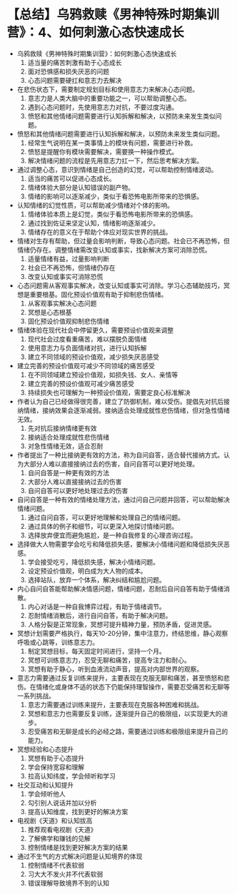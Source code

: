 # 【总结】乌鸦救赎《男神特殊时期集训营》：4、如何刺激心态快速成长

-   乌鸦救赎《男神特殊时期集训营》：如何刺激心态快速成长
    1.  适当量的痛苦刺激有助于心态成长
    2.  面对恐惧感和损失厌恶的问题
    3.  心态问题需要硬扛和意志力去解决
-   在悲伤状态下，需要制定规划目标和使用意志力来解决心态问题。
    1.  意志力是人类大脑中的重要功能之一，可以帮助调整心态。
    2.  遇到心态问题时，先使用意志力对抗，不要过度沟通。
    3.  愤怒和其他情绪问题需要进行认知拆解和解决，以预防未来发生类似问题。
-   愤怒和其他情绪问题需要进行认知拆解和解决，以预防未来发生类似问题。
    1.  经常生气说明在某一类事情上的模块有问题，需要进行补救。
    2.  愤怒是提醒你有模块需要解决，需要换一种操作模式。
    3.  解决情绪问题的流程是先用意志力扛一下，然后思考解决方案。
-   通过调整心态，意识到情绪是自己创造的幻觉，可以帮助控制情绪波动。
    1.  适当的痛苦可以促进心态成长。
    2.  情绪体验大部分是认知错误的副产物。
    3.  情绪的影响可以逐渐减少，类似于看恐怖电影所带来的恐惧感。
-   认知情绪的幻觉性质，可以帮助减少情绪对个体的影响。
    1.  情绪体验本质上是幻觉，类似于看恐怖电影所带来的恐惧感。
    2.  通过找到佐证来坚定认知，情绪影响逐渐减少。
    3.  情绪存在的意义在于帮助个体应对现实世界的挑战。
-   情绪对生存有帮助，但过量会影响判断，导致心态问题。社会已不再恐怖，但情绪仍存在。调整情绪需改变认知或事实，找新解决方案可消除恐慌。
    1.  适量情绪有益，过量影响判断
    2.  社会已不再恐怖，但情绪仍存在
    3.  改变认知或事实可消除恐慌
-   心态问题需从客观事实解决，改变认知或事实可消除。学习心态辅助技巧，冥想是重要根基。固化预设价值观有助于抑制悲伤情绪。
    1.  从客观事实解决心态问题
    2.  冥想是心态根基
    3.  固化预设价值观抑制悲伤情绪
-   情绪体验在现代社会中停留更久，需要预设价值观来调整
    1.  现代社会过度看重痛苦，难以摆脱负面情绪
    2.  使用意志力与负面情绪对抗，进行认知拆解
    3.  建立不同领域的预设价值观，减少损失厌恶感受
-   建立完善的预设价值观可减少不同领域的痛苦感受
    1.  在不同领域建立预设价值观，如损失钱、女人、亲情等
    2.  建立完善的预设价值观可减少痛苦感受
    3.  持续损失也可理解为一种预设价值观，需要定良心标准解决
-   作者认为自己已经做得很完善，建立了防御机制，难以受伤。提倡先对抗后接纳情绪，接纳效果会逐渐减弱。接纳适合处理成就性悲伤情绪，但对急性情绪无效。
    1.  先对抗后接纳情绪更有效
    2.  接纳适合处理成就性悲伤情绪
    3.  对急性情绪无效，适合忍耐
-   作者提出了一种比接纳更有效的方法，称为自问自答，适合替代接纳方式。认为大部分人难以直接接纳过去的伤害，自问自答可以更好地处理。
    1.  自问自答是一种更有效的方法
    2.  大部分人难以直接接纳过去的伤害
    3.  自问自答可以更好地处理过去的伤害
-   自问自答是一种有效的情绪处理方法，通过问自己问题并回答，可以帮助解决情绪问题。
    1.  通过自问自答，可以更好地理解和处理自己的情绪问题。
    2.  通过具体的例子和细节，可以更深入地探讨情绪问题。
    3.  选择放弃便宜而避免尴尬，是一种自我修复的心理咨询过程。
-   选择做大人物需要学会吃亏和降低损失感，要解决小情绪问题和降低损失厌恶感。
    1.  学会接受吃亏，降低损失感，解决小情绪问题。
    2.  设定预设价值观，明白成为大人物的成本。
    3.  选择站队，放弃一个体系，解决纠结和尴尬问题。
-   内心自问自答能帮助解决情感问题，情绪问题，忍耐后自问自答有助于情绪消散。
    1.  内心对话是一种自我博弈过程，有助于情绪调节。
    2.  忍耐情绪消散后，进行自问自答，有助于解决问题。
    3.  人格分裂是正常现象，冥想可提升精神力量，预防矛盾，促进灵感。
-   冥想计划需要严格执行，每天10-20分钟，集中注意力，终结思维，静心观察呼吸或心跳等，训练意志力。
    1.  制定冥想目标，每天固定时间进行，坚持一个月。
    2.  冥想可训练意志力，忍受无聊和痛苦，提高专注力和耐心。
    3.  冥想有助于静心，听到血液流动声音，提高对内部世界的观察。
-   意志力需要通过反复训练来提升，主要表现在克服无聊和痛苦，甚至愤怒和悲伤。在情绪化或身体不适的状态下仍能保持理智操作，需要忍受痛苦和无聊等一系列挑战。
    1.  意志力需要通过训练来提升，主要表现在克服各种困难和挑战。
    2.  冥想和意志力也需要反复训练，逐渐提升自己的极限组，以实现更大的进步。
    3.  忍受痛苦和无聊是成长的必经之路，需要通过训练和极限组来提升自己的能力。
-   冥想经验和心态提升
    1.  冥想有助于心态提升
    2.  学会保持宽容和理解
    3.  拉高认知纬度，学会倾听和学习
-   社交互动和认知提升
    1.  学会倾听他人
    2.  勾引别人说话并加以分析
    3.  提高认知维度，找到更好的解决方案
-   电视剧《天道》和认知拔高
    1.  推荐观看电视剧《天道》
    2.  了解佛学和赚钱的见解
    3.  控制情绪是找到更好解决方案的结果
-   通过不生气的方式解决问题是认知境界的体现
    1.  控制情绪不代表软弱
    2.  习大大不发火并不代表软弱
    3.  错误理解导致境界不到的认知